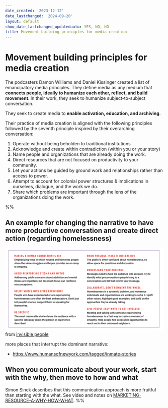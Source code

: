 ```yaml
---
date_created: '2023-12-12'
date_lastchanged: '2024-09-20'
layout: default
show_date_lastchanged_updatedauto: YES, NO, NO
title: Movement building principles for media creation
---
```

# Movement building principles for media creation

The podcasters Damon Williams and Daniel Kissinger created a list of emancipatory media principles. They define media as any medium that **connects people, ideally to humanize each other, reflect, and build movement**. In their work, they seek to humanize subject-to-subject conversation. 

They seek to create media to **enable activation, education, and archiving**.

Their practice of media creation is aligned with the following principles followed by the seventh principle inspired by their overarching conversation:

1. Operate without being beholden to traditional institutions
2. Acknowledge and create within contradiction (within you or your story)
3. Name people and organizations that are already doing the work. 
4. Direct resources that are not focused on productivity to your community.
5. Let your actions be guided by ground work and relationships rather than access to power.
6. Attempt to account for colonial power structures & implications in ourselves, dialogue, and the work we do. 
7. Share which problems are important through the lens of the organizations doing the work.

%%
## An example for changing the narrative to have more productive conversation and create direct action (regarding homelessness)
![](media/cleanshot_2024-02-08-at-13-36-07@2x.png)
from [invisible people](https://invisiblepeople.tv/stories-from-homeless-people/)

more places that interrupt the dominant narrative:
- https://www.humansofnewyork.com/tagged/inmate-stories


## When you communicate about your work, start with the why, then move to how and what
Simon Sinek describes that this communication approach is more fruitful than starting with the what. See video and notes on [MARKETING-RESOURCE-A-WHY-HOW-WHAT](MARKETING-RESOURCE-A-WHY-HOW-WHAT.md).
%%